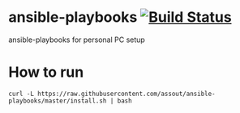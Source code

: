 ansible-playbooks [![Build Status](https://travis-ci.org/assout/ansible-playbooks.svg?branch=master)](https://travis-ci.org/assout/ansible-playbooks)
========
ansible-playbooks for personal PC setup

# How to run

	curl -L https://raw.githubusercontent.com/assout/ansible-playbooks/master/install.sh | bash

